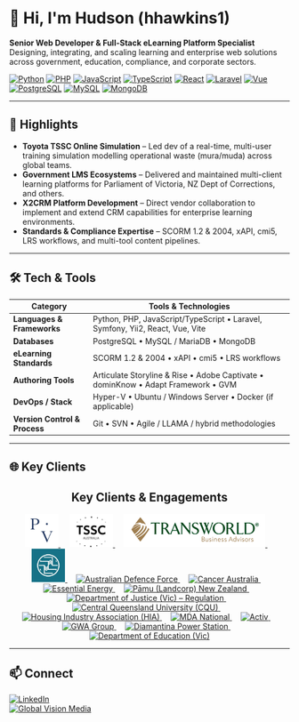 # 👋 Hi, I'm Hudson (hhawkins1)

**Senior Web Developer & Full-Stack eLearning Platform Specialist**  
Designing, integrating, and scaling learning and enterprise web solutions across government, education, compliance, and corporate sectors.

[![Python](https://img.shields.io/badge/Python-3776AB?logo=python&logoColor=white)]() 
[![PHP](https://img.shields.io/badge/PHP-777BB4?logo=php&logoColor=white)]() 
[![JavaScript](https://img.shields.io/badge/JavaScript-F7DF1E?logo=javascript&logoColor=black)]() 
[![TypeScript](https://img.shields.io/badge/TypeScript-3178C6?logo=typescript&logoColor=white)]() 
[![React](https://img.shields.io/badge/React-20232A?logo=react&logoColor=61DAFB)]() 
[![Laravel](https://img.shields.io/badge/Laravel-FF2D20?logo=laravel&logoColor=white)]() 
[![Vue](https://img.shields.io/badge/Vue-4FC08D?logo=vue.js&logoColor=white)]() 
[![PostgreSQL](https://img.shields.io/badge/PostgreSQL-336791?logo=postgresql&logoColor=white)]() 
[![MySQL](https://img.shields.io/badge/MySQL-4479A1?logo=mysql&logoColor=white)]() 
[![MongoDB](https://img.shields.io/badge/MongoDB-47A248?logo=mongodb&logoColor=white)]() 

---

## 🚀 Highlights
- **Toyota TSSC Online Simulation** – Led dev of a real-time, multi-user training simulation modelling operational waste (mura/muda) across global teams.
- **Government LMS Ecosystems** – Delivered and maintained multi-client learning platforms for Parliament of Victoria, NZ Dept of Corrections, and others.
- **X2CRM Platform Development** – Direct vendor collaboration to implement and extend CRM capabilities for enterprise learning environments.
- **Standards & Compliance Expertise** – SCORM 1.2 & 2004, xAPI, cmi5, LRS workflows, and multi-tool content pipelines.

---

## 🛠 Tech & Tools

| Category               | Tools & Technologies                                                          |
|------------------------|--------------------------------------------------------------------------------|
| **Languages & Frameworks** | Python, PHP, JavaScript/TypeScript • Laravel, Symfony, Yii2, React, Vue, Vite |
| **Databases**          | PostgreSQL • MySQL / MariaDB • MongoDB                                         |
| **eLearning Standards**| SCORM 1.2 & 2004 • xAPI • cmi5 • LRS workflows                                |
| **Authoring Tools**    | Articulate Storyline & Rise • Adobe Captivate • dominKnow • Adapt Framework • GVM |
| **DevOps / Stack**     | Hyper-V • Ubuntu / Windows Server • Docker (if applicable)                     |
| **Version Control & Process** | Git • SVN • Agile / LLAMA / hybrid methodologies                          |

---

## 🌐 Key Clients
<h2 align="center">Key Clients & Engagements</h2>

<p align="center">
  <!-- Parliament of Victoria -->
  <a href="https://parliament.vic.gov.au" target="_blank" rel="noopener">
    <img src="pov.jpg" alt="Parliament of Victoria" height="60">
  </a>
  &nbsp;&nbsp;&nbsp;

  <!-- Toyota TSSC -->
  <a href="https://tssc.com.au" target="_blank" rel="noopener">
    <img src="tssc-logo-3-1.png" alt="Toyota TSSC" height="60">
  </a>
  &nbsp;&nbsp;&nbsp;

  <!-- Transworld Business Advisors -->
  <a href="https://tworld.com" target="_blank" rel="noopener">
    <img src="TBALogo_origin.webp" alt="Transworld Business Advisors" height="60">
  </a>
  &nbsp;&nbsp;&nbsp;

  <!-- NZ Department of Corrections -->
  <a href="https://www.corrections.govt.nz" target="_blank" rel="noopener">
    <img src="nzdoc.jpg" alt="NZ Department of Corrections" height="60">
  </a>
  &nbsp;&nbsp;&nbsp;

  <!-- ADF -->
  <a href="https://www.defence.gov.au" target="_blank" rel="noopener">
    <img src="./assets/clients/adf.svg" alt="Australian Defence Force" height="60">
  </a>
  &nbsp;&nbsp;&nbsp;

  <!-- Cancer Australia -->
  <a href="https://www.canceraustralia.gov.au" target="_blank" rel="noopener">
    <img src="./assets/clients/cancer-australia.svg" alt="Cancer Australia" height="60">
  </a>
  &nbsp;&nbsp;&nbsp;

  <!-- Essential Energy -->
  <a href="https://www.essentialenergy.com.au" target="_blank" rel="noopener">
    <img src="./assets/clients/essential-energy.svg" alt="Essential Energy" height="60">
  </a>
  &nbsp;&nbsp;&nbsp;

  <!-- Pāmu (Landcorp) -->
  <a href="https://www.pamunewzealand.com" target="_blank" rel="noopener">
    <img src="./assets/clients/pamu.svg" alt="Pāmu (Landcorp) New Zealand" height="60">
  </a>
  &nbsp;&nbsp;&nbsp;

  <!-- Vic Dept of Justice & Community Safety (Regulation) -->
  <a href="https://www.justice.vic.gov.au" target="_blank" rel="noopener">
    <img src="./assets/clients/djcsvic.svg" alt="Department of Justice (Vic) – Regulation" height="60">
  </a>
  &nbsp;&nbsp;&nbsp;

  <!-- CQU -->
  <a href="https://www.cqu.edu.au" target="_blank" rel="noopener">
    <img src="./assets/clients/cqu.svg" alt="Central Queensland University (CQU)" height="60">
  </a>
  &nbsp;&nbsp;&nbsp;

  <!-- HIA -->
  <a href="https://hia.com.au" target="_blank" rel="noopener">
    <img src="./assets/clients/hia.svg" alt="Housing Industry Association (HIA)" height="60">
  </a>
  &nbsp;&nbsp;&nbsp;

  <!-- MDANational -->
  <a href="https://www.mdanational.com.au" target="_blank" rel="noopener">
    <img src="./assets/clients/mdanational.svg" alt="MDA National" height="60">
  </a>
  &nbsp;&nbsp;&nbsp;

  <!-- Activ (PeopleFluent systems) -->
  <a href="https://www.activ.asn.au" target="_blank" rel="noopener">
    <img src="./assets/clients/activ.svg" alt="Activ" height="60">
  </a>
  &nbsp;&nbsp;&nbsp;

  <!-- GWA Group -->
  <a href="https://www.gwagroup.com.au" target="_blank" rel="noopener">
    <img src="./assets/clients/gwa-group.svg" alt="GWA Group" height="60">
  </a>
  &nbsp;&nbsp;&nbsp;

  <!-- Diamantina Power Station -->
  <a href="https://www.diamantinapower.com.au" target="_blank" rel="noopener">
    <img src="./assets/clients/diamantina-power.svg" alt="Diamantina Power Station" height="60">
  </a>
  &nbsp;&nbsp;&nbsp;

  <!-- Dept of Education (Vic) -->
  <a href="https://www.education.vic.gov.au" target="_blank" rel="noopener">
    <img src="./assets/clients/education-vic.svg" alt="Department of Education (Vic)" height="60">
  </a>
</p>

---

## 📫 Connect
[![LinkedIn](https://img.shields.io/badge/LinkedIn-0A66C2?logo=linkedin&logoColor=white)](https://www.linkedin.com/in/hudson-hawkins-7a613a18b/)  
[![Global Vision Media](https://img.shields.io/badge/Company-Global%20Vision%20Media-blue)](https://www.globalvision.com.au)
